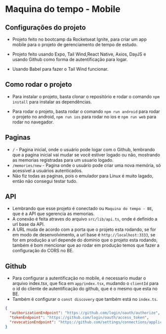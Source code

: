 # Maquina do tempo - Mobile

## Configurações do projeto

- Projeto feito no bootcamp da Rocketseat Ignite, para criar um app mobile para o projeto de gerenciamento de tempo de estudo.

- Projeto feito usando Expo, Tail Wind,React Native, Axios, DayJS e usando Github como forma de autentificação para logar.

- Usando Babel para fazer o Tail Wind funcionar.

## Como rodar o projeto

- Para instalar o projeto, basta clonar o repositório e rodar o comando `npm install` para instalar as dependências.

- Para rodar o projeto, basta rodar o comando `npm run android` para rodar o projeto no android, `npm run ios` para rodar no ios e `npm run web` para rodar no navegador.

## Paginas

- `/` - Pagina inicial, onde o usuário pode logar com o Github, lembrando que a pagina inicial vai mudar se você estiver logado ou não, mostrando as memorias registradas para um usuario logado.
- `/memories/new` - Pagina onde o usuário pode criar uma nova memória, só acessivel a usuários autenticados.
- Não fiz todas as paginas, pois o emulador para Linux é muito lagado, então não consegui testar tudo.

## API

- Lembrando que esse projeto é conectado ou `Maquina do tempo - BE`, que é a API que sgerencia as memorias.
- A conexão é feita atraves do arquivo `src/lib/api.ts`, onde é definido a url base da API.
- A URL muda de acordo com a porta que o projeto esta rodando, se for em modo de desenvolvimento, a url base é `http://localhost:3333`, se for em produção a url depende do dominio que o projeto esta rodando, também é bom mencionar que ao rodar em produção temos que fazer a configuração do CORS no BE.

## Github

- Para configurar a autentificação no mobile, é necessario mudar o arquivo index.tsx, que fica em `app/index.tsx`, mudando o `clientId` para o id do cliente de autentificação do github, que é o mesmo que esta no BE.
- Também é configurar o `const discovery` que também está no `index.ts`.

```json
{
  "authorizationEndpoint": "https://github.com/login/oauth/authorize",
  "tokenEndpoint": "https://github.com/login/oauth/access_token",
  "revocationEndpoint": "https://github.com/settings/connections/applications/GITHUB_CLIENT_ID"
}
```

